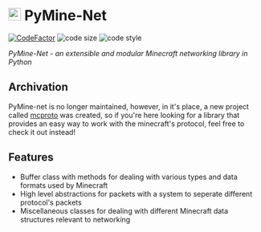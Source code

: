 # <img src="https://i.imgur.com/nPCcxts.png" height=25>  PyMine-Net
[![CodeFactor](https://www.codefactor.io/repository/github/py-mine/pymine-net/badge)](https://www.codefactor.io/repository/github/py-mine/pymine-net)
![code size](https://img.shields.io/github/languages/code-size/py-mine/PyMine-Net?color=0FAE6E)
![code style](https://img.shields.io/badge/code%20style-black-000000.svg)

*PyMine-Net - an extensible and modular Minecraft networking library in Python*

## Archivation

PyMine-net is no longer maintained, however, in it's place, a new project called [mcproto](https://github.com/py-mine/mcproto) was created, so if you're
here looking for a library that provides an easy way to work with the minecraft's protocol, feel free to check it out instead!

## Features
- Buffer class with methods for dealing with various types and data formats used by Minecraft
- High level abstractions for packets with a system to seperate different protocol's packets
- Miscellaneous classes for dealing with different Minecraft data structures relevant to networking
